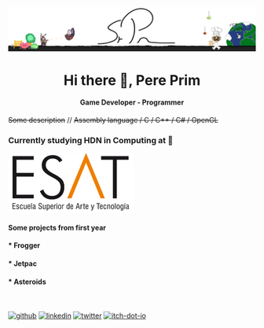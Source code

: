 ![Game Developer - Programmer](https://github.com/PrimCarol/PrimCarol/blob/main/Fondo_Perfil_2.png)

<h1 align="center"> Hi there 👋, Pere Prim </h1>
<h4 align="center"> Game Developer - Programmer </h2>


~~Some description~~ // 
~~Assembly language / C / C++ / C# / OpenGL~~


<h3> Currently studying HDN in Computing at 🔽 </h3>
<img src= "https://github.com/PrimCarol/PrimCarol/blob/main/ESAT_LOGO_0.png" width="256" />
<h4> Some projects from first year </h4>
<h4> * Frogger </h4>

<h4> * Jetpac </h4>

<h4> * Asteroids </h4>


<br><br>
[<img src='https://cdn.jsdelivr.net/npm/simple-icons@3.0.1/icons/github.svg' alt='github' height='40'>](https://github.com/PrimCarol)  [<img src='https://cdn.jsdelivr.net/npm/simple-icons@3.0.1/icons/linkedin.svg' alt='linkedin' height='40'>](https://www.linkedin.com/in/pere-prim-b11957171//)  [<img src='https://cdn.jsdelivr.net/npm/simple-icons@3.0.1/icons/twitter.svg' alt='twitter' height='40'>](https://twitter.com/prm_sr)  [<img src='https://cdn.jsdelivr.net/npm/simple-icons@3.0.1/icons/itch-dot-io.svg' alt='itch-dot-io' height='40'>](https://srprm.itch.io/)  
